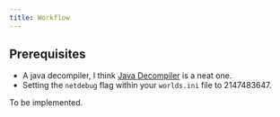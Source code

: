 ```yaml
---
title: Workflow
---
```


## Prerequisites
- A java decompiler, I think [Java Decompiler](https://java-decompiler.github.io/) is a neat one.
- Setting the `netdebug` flag within your `worlds.ini` file to 2147483647.

To be implemented.
